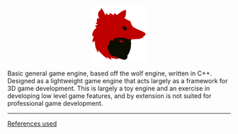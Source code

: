 <p align="center"><img width="128" height="128" src="docs/resources/logo.png"></p>

Basic general game engine, based off the wolf engine, written in C++. Designed as a lightweight game engine that acts largely as a framework for 3D game development. This is largely a toy engine and an exercise in developing low level game features, and by extension is not suited for professional game development.

<hr>

[References used](docs/references.md)
